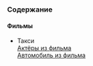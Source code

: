 ﻿### Содержание  

#### Фильмы  
- Такси  
[Актёры из фильма](../pages/knowledge/movies/taxi_1-2-3/actors.md)  
[Автомобиль из фильма](../pages/knowledge/movies/taxi_1-2-3/car.md)
